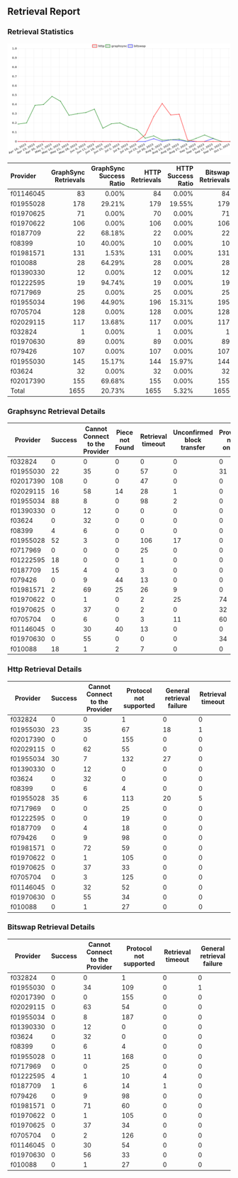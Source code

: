 ## Retrieval Report
### Retrieval Statistics
<img src="https://raw.githubusercontent.com/data-preservation-programs/filplus-checker-assets/main/filecoin-project/filecoin-plus-large-datasets/issues/1535/1696297430158.png"/>

| Provider  | GraphSync Retrievals | GraphSync Success Ratio | HTTP Retrievals | HTTP Success Ratio | Bitswap Retrievals | Bitswap Success Ratio |
| :-------- | -------------------: | ----------------------: | --------------: | -----------------: | -----------------: | --------------------: |
| f01146045 |                   83 |                   0.00% |              84 |              0.00% |                 84 |                 0.00% |
| f01955028 |                  178 |                  29.21% |             179 |             19.55% |                179 |                 0.00% |
| f01970625 |                   71 |                   0.00% |              70 |              0.00% |                 71 |                 0.00% |
| f01970622 |                  106 |                   0.00% |             106 |              0.00% |                106 |                 0.00% |
| f0187709  |                   22 |                  68.18% |              22 |              0.00% |                 22 |                 4.55% |
| f08399    |                   10 |                  40.00% |              10 |              0.00% |                 10 |                 0.00% |
| f01981571 |                  131 |                   1.53% |             131 |              0.00% |                131 |                 0.00% |
| f010088   |                   28 |                  64.29% |              28 |              0.00% |                 28 |                 0.00% |
| f01390330 |                   12 |                   0.00% |              12 |              0.00% |                 12 |                 0.00% |
| f01222595 |                   19 |                  94.74% |              19 |              0.00% |                 19 |                21.05% |
| f0717969  |                   25 |                   0.00% |              25 |              0.00% |                 25 |                 0.00% |
| f01955034 |                  196 |                  44.90% |             196 |             15.31% |                195 |                 0.00% |
| f0705704  |                  128 |                   0.00% |             128 |              0.00% |                128 |                 0.00% |
| f02029115 |                  117 |                  13.68% |             117 |              0.00% |                117 |                 0.00% |
| f032824   |                    1 |                   0.00% |               1 |              0.00% |                  1 |                 0.00% |
| f01970630 |                   89 |                   0.00% |              89 |              0.00% |                 89 |                 0.00% |
| f079426   |                  107 |                   0.00% |             107 |              0.00% |                107 |                 0.00% |
| f01955030 |                  145 |                  15.17% |             144 |             15.97% |                144 |                 0.00% |
| f03624    |                   32 |                   0.00% |              32 |              0.00% |                 32 |                 0.00% |
| f02017390 |                  155 |                  69.68% |             155 |              0.00% |                155 |                 0.00% |
| Total     |                 1655 |                  20.73% |            1655 |              5.32% |               1655 |                 0.30% |

### Graphsync Retrieval Details
| Provider  | Success | Cannot Connect to the Provider | Piece not Found | Retrieval timeout | Unconfirmed block transfer | Provider not online | General retrieval failure | Retrieval rejected | Retrieval not free |
| --------- | ------- | ------------------------------ | --------------- | ----------------- | -------------------------- | ------------------- | ------------------------- | ------------------ | ------------------ |
| f032824   | 0       | 0                              | 0               | 0                 | 0                          | 0                   | 1                         | 0                  | 0                  |
| f01955030 | 22      | 35                             | 0               | 57                | 0                          | 31                  | 0                         | 0                  | 0                  |
| f02017390 | 108     | 0                              | 0               | 47                | 0                          | 0                   | 0                         | 0                  | 0                  |
| f02029115 | 16      | 58                             | 14              | 28                | 1                          | 0                   | 0                         | 0                  | 0                  |
| f01955034 | 88      | 8                              | 0               | 98                | 2                          | 0                   | 0                         | 0                  | 0                  |
| f01390330 | 0       | 12                             | 0               | 0                 | 0                          | 0                   | 0                         | 0                  | 0                  |
| f03624    | 0       | 32                             | 0               | 0                 | 0                          | 0                   | 0                         | 0                  | 0                  |
| f08399    | 4       | 6                              | 0               | 0                 | 0                          | 0                   | 0                         | 0                  | 0                  |
| f01955028 | 52      | 3                              | 0               | 106               | 17                         | 0                   | 0                         | 0                  | 0                  |
| f0717969  | 0       | 0                              | 0               | 25                | 0                          | 0                   | 0                         | 0                  | 0                  |
| f01222595 | 18      | 0                              | 0               | 1                 | 0                          | 0                   | 0                         | 0                  | 0                  |
| f0187709  | 15      | 4                              | 0               | 3                 | 0                          | 0                   | 0                         | 0                  | 0                  |
| f079426   | 0       | 9                              | 44              | 13                | 0                          | 0                   | 0                         | 1                  | 40                 |
| f01981571 | 2       | 69                             | 25              | 26                | 9                          | 0                   | 0                         | 0                  | 0                  |
| f01970622 | 0       | 1                              | 0               | 2                 | 25                         | 74                  | 1                         | 3                  | 0                  |
| f01970625 | 0       | 37                             | 0               | 2                 | 0                          | 32                  | 0                         | 0                  | 0                  |
| f0705704  | 0       | 6                              | 0               | 3                 | 11                         | 60                  | 0                         | 0                  | 48                 |
| f01146045 | 0       | 30                             | 40              | 13                | 0                          | 0                   | 0                         | 0                  | 0                  |
| f01970630 | 0       | 55                             | 0               | 0                 | 0                          | 34                  | 0                         | 0                  | 0                  |
| f010088   | 18      | 1                              | 2               | 7                 | 0                          | 0                   | 0                         | 0                  | 0                  |

### Http Retrieval Details
| Provider  | Success | Cannot Connect to the Provider | Protocol not supported | General retrieval failure | Retrieval timeout |
| --------- | ------- | ------------------------------ | ---------------------- | ------------------------- | ----------------- |
| f032824   | 0       | 0                              | 1                      | 0                         | 0                 |
| f01955030 | 23      | 35                             | 67                     | 18                        | 1                 |
| f02017390 | 0       | 0                              | 155                    | 0                         | 0                 |
| f02029115 | 0       | 62                             | 55                     | 0                         | 0                 |
| f01955034 | 30      | 7                              | 132                    | 27                        | 0                 |
| f01390330 | 0       | 12                             | 0                      | 0                         | 0                 |
| f03624    | 0       | 32                             | 0                      | 0                         | 0                 |
| f08399    | 0       | 6                              | 4                      | 0                         | 0                 |
| f01955028 | 35      | 6                              | 113                    | 20                        | 5                 |
| f0717969  | 0       | 0                              | 25                     | 0                         | 0                 |
| f01222595 | 0       | 0                              | 19                     | 0                         | 0                 |
| f0187709  | 0       | 4                              | 18                     | 0                         | 0                 |
| f079426   | 0       | 9                              | 98                     | 0                         | 0                 |
| f01981571 | 0       | 72                             | 59                     | 0                         | 0                 |
| f01970622 | 0       | 1                              | 105                    | 0                         | 0                 |
| f01970625 | 0       | 37                             | 33                     | 0                         | 0                 |
| f0705704  | 0       | 3                              | 125                    | 0                         | 0                 |
| f01146045 | 0       | 32                             | 52                     | 0                         | 0                 |
| f01970630 | 0       | 55                             | 34                     | 0                         | 0                 |
| f010088   | 0       | 1                              | 27                     | 0                         | 0                 |

### Bitswap Retrieval Details
| Provider  | Success | Cannot Connect to the Provider | Protocol not supported | Retrieval timeout | General retrieval failure |
| --------- | ------- | ------------------------------ | ---------------------- | ----------------- | ------------------------- |
| f032824   | 0       | 0                              | 1                      | 0                 | 0                         |
| f01955030 | 0       | 34                             | 109                    | 0                 | 1                         |
| f02017390 | 0       | 0                              | 155                    | 0                 | 0                         |
| f02029115 | 0       | 63                             | 54                     | 0                 | 0                         |
| f01955034 | 0       | 8                              | 187                    | 0                 | 0                         |
| f01390330 | 0       | 12                             | 0                      | 0                 | 0                         |
| f03624    | 0       | 32                             | 0                      | 0                 | 0                         |
| f08399    | 0       | 6                              | 4                      | 0                 | 0                         |
| f01955028 | 0       | 11                             | 168                    | 0                 | 0                         |
| f0717969  | 0       | 0                              | 25                     | 0                 | 0                         |
| f01222595 | 4       | 1                              | 10                     | 4                 | 0                         |
| f0187709  | 1       | 6                              | 14                     | 1                 | 0                         |
| f079426   | 0       | 9                              | 98                     | 0                 | 0                         |
| f01981571 | 0       | 71                             | 60                     | 0                 | 0                         |
| f01970622 | 0       | 1                              | 105                    | 0                 | 0                         |
| f01970625 | 0       | 37                             | 34                     | 0                 | 0                         |
| f0705704  | 0       | 2                              | 126                    | 0                 | 0                         |
| f01146045 | 0       | 30                             | 54                     | 0                 | 0                         |
| f01970630 | 0       | 56                             | 33                     | 0                 | 0                         |
| f010088   | 0       | 1                              | 27                     | 0                 | 0                         |
